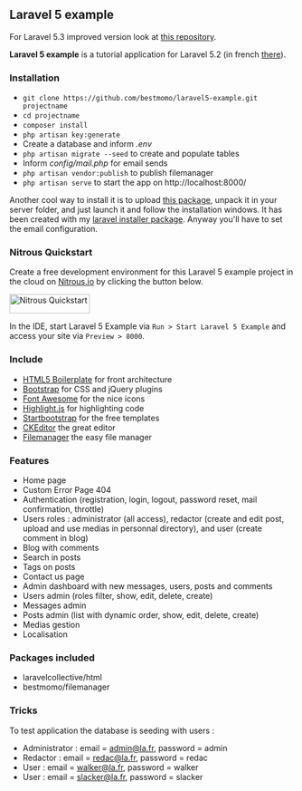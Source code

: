 ## Laravel 5 example ##

For Laravel 5.3 improved version look at [this repository](https://github.com/bestmomo/laravel5-3-example).

**Laravel 5 example** is a tutorial application for Laravel 5.2 (in french [there](http://laravel.sillo.org/laravel-5/)).

### Installation ###

* `git clone https://github.com/bestmomo/laravel5-example.git projectname`
* `cd projectname`
* `composer install`
* `php artisan key:generate`
* Create a database and inform *.env*
* `php artisan migrate --seed` to create and populate tables
* Inform *config/mail.php* for email sends
* `php artisan vendor:publish` to publish filemanager
* `php artisan serve` to start the app on http://localhost:8000/

Another cool way to install it is to upload [this package](http://laravel.sillo.org/tuto/installable.zip), unpack it in your server folder, and just launch it and follow the installation windows. It has been created with my [laravel installer package](https://github.com/bestmomo/laravel-installer). Anyway you'll have to set the email configuration.

### Nitrous Quickstart ###

Create a free development environment for this Laravel 5 example project in the cloud on [Nitrous.io](https://www.nitrous.io) by clicking the button below.

<a href="https://www.nitrous.io/quickstart">
  <img src="https://nitrous-image-icons.s3.amazonaws.com/quickstart.png" alt="Nitrous Quickstart" width=142 height=34>
</a>

In the IDE, start Laravel 5 Example via `Run > Start Laravel 5 Example` and access your site via `Preview > 8000`.

### Include ###

* [HTML5 Boilerplate](http://html5boilerplate.com) for front architecture
* [Bootstrap](http://getbootstrap.com) for CSS and jQuery plugins
* [Font Awesome](http://fortawesome.github.io/Font-Awesome) for the nice icons
* [Highlight.js](https://highlightjs.org) for highlighting code
* [Startbootstrap](http://startbootstrap.com) for the free templates
* [CKEditor](http://ckeditor.com) the great editor
* [Filemanager](https://github.com/simogeo/Filemanager) the easy file manager

### Features ###

* Home page
* Custom Error Page 404
* Authentication (registration, login, logout, password reset, mail confirmation, throttle)
* Users roles : administrator (all access), redactor (create and edit post, upload and use medias in personnal directory), and user (create comment in blog)
* Blog with comments
* Search in posts
* Tags on posts
* Contact us page
* Admin dashboard with new messages, users, posts and comments
* Users admin (roles filter, show, edit, delete, create)
* Messages admin
* Posts admin (list with dynamic order, show, edit, delete, create)
* Medias gestion
* Localisation

### Packages included ###

* laravelcollective/html
* bestmomo/filemanager

### Tricks ###

To test application the database is seeding with users :

* Administrator : email = admin@la.fr, password = admin
* Redactor : email = redac@la.fr, password = redac
* User : email = walker@la.fr, password = walker
* User : email = slacker@la.fr, password = slacker
